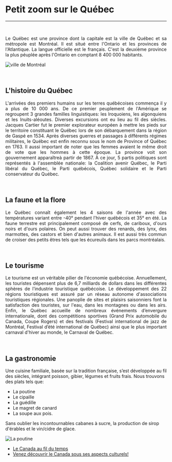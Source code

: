 # Petit zoom sur le Québec 
-----------------------
&nbsp;

<p align=justify> Le Québec est une province dont la capitale est la ville de Québec et sa métropole est Montréal. Il est situé entre l'Ontario et les provinces de l'Atlantique. La langue officielle est le français. C'est la deuxième province la plus péuplée après l'Ontario en comptant 8 400 000 habitants. 


![ville de Montréal](https://www.jechoisismontreal.com/app/uploads/2019/04/mi-rivesud-64_524x348_acf_cropped-524x317.jpg)

&nbsp;

## L'histoire du Québec 

<p align=justify> L'arrivées des premiers humains sur les terres québécoises commença il y a plus de 10 000 ans. De ce premier peuplement de l'Amérique se regroupent 3 grandes familles linguistiques: les Iroquoiens, les algonquiens et les Inuits-aléoutes. Diverses excursions ont eu lieu au fil des siècles. Jacques Cartier fut le premier explorateur européen à mettre les pieds sur le territoire constituant le Québec lors de son débarquement dans la région de Gaspé en 1534. Après diverses guerres et passages à différents régimes militaires, le Québec est enfin reconnu sous le nom de Province of Québec en 1763. 
Il aussi important de noter que les femmes avaient le même droit de vote que les hommes à cette époque. La province voit son gouvernement apparaîtreà partir de 1867. À ce jour, 5 partis politiques sont représentés à l'assemblée nationale: la Coalition avenir Québec, le Parti libéral du Québec, le Parti québécois, Québec solidaire et le Parti conservateur du Québec. </p> 


&nbsp;

## La faune et la flore 

<p align=justify> Le Québec connaît également les 4 saisons de l'année avec des températures variant entre -40° pendant l'hiver québécois et 35° en été. 
La faune terrestre est principalement composé de cerfs, de cariboux, d'ours noirs et d'ours polaires. On peut aussi trouver des renards, des lynx, des marmottes, des castors et bien d'autres animaux. Il est aussi très commun de croiser des petits êtres tels que les écureuils dans les parcs montréalais. </p> 

&nbsp;

## Le tourisme
<p align=justify> Le tourisme est un véritable pilier de l'économie québécoise. Annuellement, les touristes dépensent plus de 6,7 milliards de dollars dans les différentes sphères de l’industrie touristique québécoise. Le développement des 22 régions touristiques est assuré par un réseau autonome d'associations touristiques régionales. Une panoplie de sites et plaisirs saisonniers font la satisfaction des touristes, sur l'eau, dans les montagnes ou dans les airs. Enfin, le Québec accueille de nombreux événements d’envergure internationale, dont des compétitions sportives (Grand Prix automobile du Canada, Coupe Rogers) et des festivals (Festival international de jazz de Montréal, Festival d’été international de Québec) ainsi que le plus important carnaval d'hiver au monde, le Carnaval de Québec. </p>

&nbsp;

## La gastronomie 
Une cuisine familiale, basée sur la tradition française, s’est développée au fil des siècles, intégrant poisson, gibier, légumes et fruits frais. Nous trouvons des plats tels que: 
* La poutine 
* Le cipaille
* La guédille 
* Le magret de canard 
* La soupe aux pois.

Sans oublier les incontournables cabanes à sucre, la production de sirop d'érables et le vin/cidre de glace. 

![La poutine](https://fac.img.pmdstatic.net/fit/http.3A.2F.2Fprd2-bone-image.2Es3-website-eu-west-1.2Eamazonaws.2Ecom.2Ffac.2F2018.2F07.2F30.2Faa1d040e-4888-4394-9de1-7c90a27a46a1.2Ejpeg/850x478/quality/90/crop-from/center/poutine-canadienne.jpeg)


* [Le Canada au fil du temps](./index.md)
* [Venez découvrir le Canada sous ses aspects culturels!](./Culture.md) 

